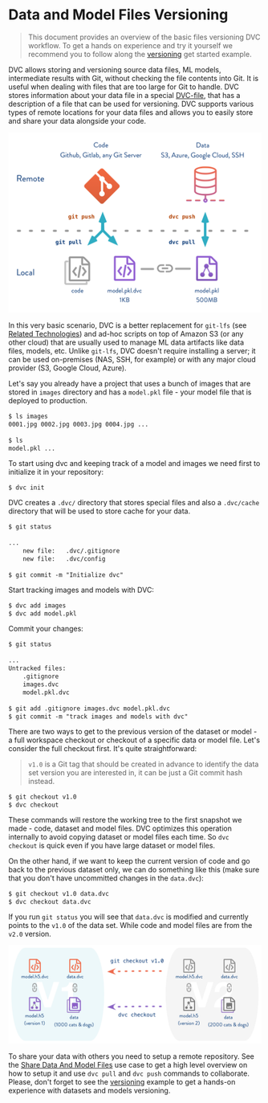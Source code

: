 # Data and Model Files Versioning

> This document provides an overview of the basic files versioning DVC workflow.
> To get a hands on experience and try it yourself we recommend you to follow
> along the [versioning](/doc/get-started/example-versioning) get started
> example.

DVC allows storing and versioning source data files, ML models, intermediate
results with Git, without checking the file contents into Git. It is useful when
dealing with files that are too large for Git to handle. DVC stores information
about your data file in a special [DVC-file](/doc/user-guide/dvc-file-format),
that has a description of a file that can be used for versioning. DVC supports
various types of remote locations for your data files and allows you to easily
store and share your data alongside your code.

![](/static/img/model-versioning-diagram.png)

In this very basic scenario, DVC is a better replacement for `git-lfs` (see
[Related Technologies](/doc/understanding-dvc/related-technologies)) and ad-hoc
scripts on top of Amazon S3 (or any other cloud) that are usually used to manage
ML <abbr>data artifacts</abbr> like data files, models, etc. Unlike `git-lfs`,
DVC doesn't require installing a server; it can be used on-premises (NAS, SSH,
for example) or with any major cloud provider (S3, Google Cloud, Azure).

Let's say you already have a project that uses a bunch of images that are stored
in `images` directory and has a `model.pkl` file - your model file that is
deployed to production.

```dvc
$ ls images
0001.jpg 0002.jpg 0003.jpg 0004.jpg ...

$ ls
model.pkl ...
```

To start using dvc and keeping track of a model and images we need first to
initialize it in your repository:

```dvc
$ dvc init
```

DVC creates a `.dvc/` directory that stores special files and also a
`.dvc/cache` directory that will be used to store cache for your data.

```dvc
$ git status

...
    new file:   .dvc/.gitignore
    new file:   .dvc/config

$ git commit -m "Initialize dvc"
```

Start tracking images and models with DVC:

```dvc
$ dvc add images
$ dvc add model.pkl
```

Commit your changes:

```dvc
$ git status

...
Untracked files:
    .gitignore
    images.dvc
    model.pkl.dvc

$ git add .gitignore images.dvc model.pkl.dvc
$ git commit -m "track images and models with dvc"
```

There are two ways to get to the previous version of the dataset or model - a
full workspace checkout or checkout of a specific data or model file. Let's
consider the full checkout first. It's quite straightforward:

> `v1.0` is a Git tag that should be created in advance to identify the data set
> version you are interested in, it can be just a Git commit hash instead.

```dvc
$ git checkout v1.0
$ dvc checkout
```

These commands will restore the working tree to the first snapshot we made -
code, dataset and model files. DVC optimizes this operation internally to avoid
copying dataset or model files each time. So `dvc checkout` is quick even if you
have large dataset or model files.

On the other hand, if we want to keep the current version of code and go back to
the previous dataset only, we can do something like this (make sure that you
don't have uncommitted changes in the `data.dvc`):

```dvc
$ git checkout v1.0 data.dvc
$ dvc checkout data.dvc
```

If you run `git status` you will see that `data.dvc` is modified and currently
points to the `v1.0` of the data set. While code and model files are from the
`v2.0` version.

![](/static/img/versioning.png)

To share your data with others you need to setup a remote repository. See the
[Share Data And Model Files](/doc/use-cases/share-data-and-model-files) use case
to get a high level overview on how to setup it and use `dvc pull` and
`dvc push` commands to collaborate. Please, don't forget to see the
[versioning](/doc/get-started/example-versioning) example to get a hands-on
experience with datasets and models versioning.
